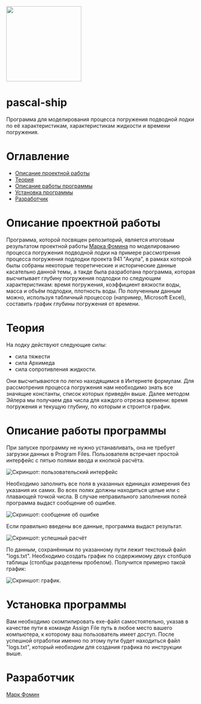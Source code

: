 <img src="https://github.com/nightadmin/pascal-ship/blob/main/index.jpg" height=200 width=200>

# pascal-ship
Программа для моделирования процесса погружения подводной лодки по её характеристикам, характеристикам жидкости и времени погружения.
# Оглавление 
 - [Описание проектной работы](https://github.com/nightadmin/pascal-ship/blob/main/README.md#описание-проектной-работы)
 - [Теория](https://github.com/nightadmin/pascal-ship/blob/main/README.md#теория)
 - [Описание работы программы](https://github.com/nightadmin/pascal-ship/blob/main/README.md#описание-работы-программы)
 - [Установка программы](https://github.com/nightadmin/pascal-ship/blob/main/README.md#установка-программы)
 - [Разработчик](https://github.com/nightadmin/pascal-ship/blob/main/README.md#разработчик)
# Описание проектной работы 

Программа, которой посвящен репозиторий, является итоговым результатом проектной работы [Марка Фомина](https://vk.com/na_official) по моделированию процесса погружения подводной лодки на примере рассмотрения процесса погружения подлодки проекта 941 "Акула", в рамках которой былы собраны некоторые теоретические и исторические данные касательно данной темы, а такде была разработана программа, которая высчитывает глубину погружения подлодки по следующим характеристикам: время погружения, коэффициент вязкости воды, масса и объём подлодки, плотность воды. По полученным данным можно, используя табличный процессор (например, Microsoft Excel), составить график глубины погружения от времени.

# Теория
На лодку действуют следующие силы:
* сила тяжести
* сила Архимеда
* сила сопротивления жидкости.

Они высчитываются по легко находящимся в Интернете формулам. Для рассмотрения процесса погружения нам необходимо знать все значящие константы, список которых приведён выше. Далее методом Эйлера мы получаем два числа для каждого отрезка времени: время погружения и текущую глубину, по которым и строится график.


# Описание работы программы

При запуске программу не нужно устанавливать, она не требует загрузки данных в Program Files. Пользователя встречает простой интерфейс с пятью полями ввода и кнопкой расчёта.

<img src="" alt="Скриншот: пользовательский интерфейс">

Необходимо заполнить все поля в указанных единицах измерения без указания их самих. Во всех полях должны находиться целые или с плавающей точкой числа. В случае неправильного заполнения полей программа выдаст сообщение об ошибке.

<img src="" alt="Скриншот: сообщение об ошибке">

Если правильно введены все данные, программа выдаст результат.

<img src="" alt="Скриншот: успешный расчёт">

По данным, сохранённым по указанному пути лежит текстовый файл "logs.txt". Необходимо создать график по содержимому двух столбцов таблицы (столбцы разделены пробелом).
Получится примерно такой график:

<img src="" alt="Скриншот: график">.



# Установка программы
Вам необходимо скомпилировать exe-файл самостоятельно, указав в качестве пути в команде Assign File путь в любое место вашего компьютера, к которому ваш пользователь имеет доступ. После успешной отработки именно по этому пути будет находиться файл "logs.txt", который необходим для создания графика по инструкции выше.

# Разработчик
 
[Марк Фомин](http://tunel.a0001.net/developer)
